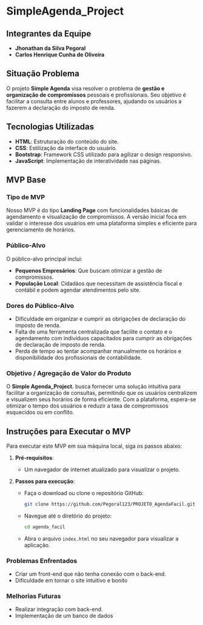 # SimpleAgenda_Project

## Integrantes da Equipe
- **Jhonathan da Silva Pegoral**
- **Carlos Henrique Cunha de Oliveira**

## Situação Problema
O projeto **Simple Agenda** visa resolver o problema de **gestão e organização de compromissos** pessoais e profissionais. Seu objetivo é facilitar a consulta entre alunos e professores, ajudando os usuários a fazerem a declaração do imposto de renda.

## Tecnologias Utilizadas
- **HTML**: Estruturação do conteúdo do site.
- **CSS**: Estilização da interface do usuário.
- **Bootstrap**: Framework CSS utilizado para agilizar o design responsivo.
- **JavaScript**: Implementação de interatividade nas páginas.

## MVP Base

### Tipo de MVP
Nosso MVP é do tipo **Landing Page** com funcionalidades básicas de agendamento e visualização de compromissos. A versão inicial foca em validar o interesse dos usuários em uma plataforma simples e eficiente para gerenciamento de horários.

### Público-Alvo
O público-alvo principal inclui:
- **Pequenos Empresários**: Que buscam otimizar a gestão de compromissos.
- **População Local**: Cidadãos que necessitam de assistência fiscal e contábil e podem agendar atendimentos pelo site.

### Dores do Público-Alvo
- Dificuldade em organizar e cumprir as obrigações de declaração do imposto de renda.
- Falta de uma ferramenta centralizada que facilite o contato e o agendamento com indivíduos capacitados para cumprir as obrigações de declaração de imposto de renda.
- Perda de tempo ao tentar acompanhar manualmente os horários e disponibilidade dos profissionais de contabilidade.

### Objetivo / Agregação de Valor do Produto
O **Simple Agenda_Project.** busca fornecer uma solução intuitiva para facilitar a organização de consultas, permitindo que os usuários centralizem e visualizem seus horários de forma eficiente. Com a plataforma, espera-se otimizar o tempo dos usuários e reduzir a taxa de compromissos esquecidos ou em conflito.

## Instruções para Executar o MVP
Para executar este MVP em sua máquina local, siga os passos abaixo:

1. **Pré-requisitos**:
   - Um navegador de internet atualizado para visualizar o projeto.

2. **Passos para execução**:
   - Faça o download ou clone o repositório GitHub:
     ```bash
     git clone https://github.com/Pegoral123/PROJETO_AgendaFacil.git
     ```
   - Navegue até o diretório do projeto:
     ```bash
     cd agenda_facil
     ```
   - Abra o arquivo `index.html` no seu navegador para visualizar a aplicação.

### Problemas Enfrentados
- Criar um front-end que não tenha conexão com o back-end.
- Dificuldade em tornar o site intuitivo e bonito
  
### Melhorias Futuras
- Realizar integração com back-end.
- Implementação de um banco de dados


